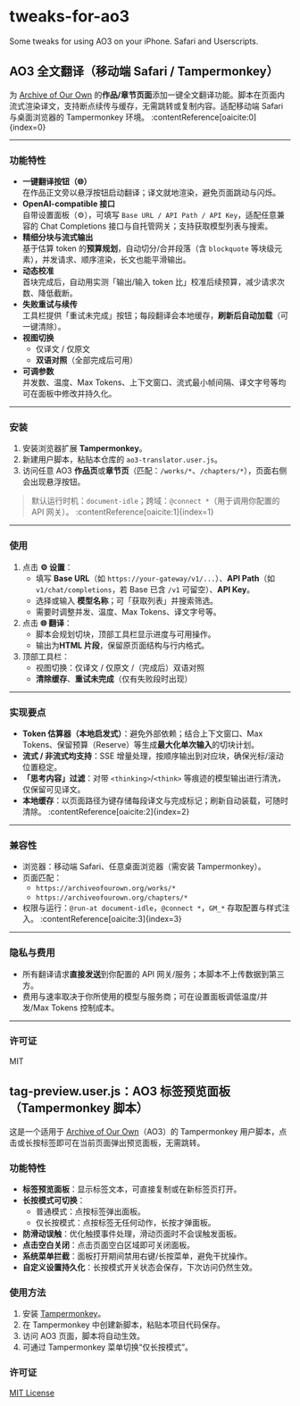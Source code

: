 # tweaks-for-ao3
Some tweaks for using AO3 on your iPhone. Safari and Userscripts.

## AO3 全文翻译（移动端 Safari / Tampermonkey）

为 [Archive of Our Own](https://archiveofourown.org/) 的**作品/章节页面**添加一键全文翻译功能。脚本在页面内流式渲染译文，支持断点续传与缓存，无需跳转或复制内容。适配移动端 Safari 与桌面浏览器的 Tampermonkey 环境。 :contentReference[oaicite:0]{index=0}

---

### 功能特性

- **一键翻译按钮（🌐）**  
  在作品正文旁以悬浮按钮启动翻译；译文就地渲染，避免页面跳动与闪烁。  
- **OpenAI-compatible 接口**  
  自带设置面板（⚙️），可填写 `Base URL / API Path / API Key`，适配任意兼容的 Chat Completions 接口与自托管网关；支持获取模型列表与搜索。  
- **精细分块与流式输出**  
  基于估算 token 的**预算规划**，自动切分/合并段落（含 `blockquote` 等块级元素），并发请求、顺序渲染，长文也能平滑输出。  
- **动态校准**  
  首块完成后，自动用实测「输出/输入 token 比」校准后续预算，减少请求次数、降低截断。  
- **失败重试与续传**  
  工具栏提供「重试未完成」按钮；每段翻译会本地缓存，**刷新后自动加载**（可一键清除）。  
- **视图切换**  
  - 仅译文 / 仅原文  
  - **双语对照**（全部完成后可用）  
- **可调参数**  
  并发数、温度、Max Tokens、上下文窗口、流式最小帧间隔、译文字号等均可在面板中修改并持久化。  

---

### 安装

1. 安装浏览器扩展 **Tampermonkey**。  
2. 新建用户脚本，粘贴本仓库的 `ao3-translator.user.js`。  
3. 访问任意 AO3 **作品页**或**章节页**（匹配：`/works/*`、`/chapters/*`），页面右侧会出现悬浮按钮。  

> 默认运行时机：`document-idle`；跨域：`@connect *`（用于调用你配置的 API 网关）。 :contentReference[oaicite:1]{index=1}

---

### 使用

1. 点击 **⚙️ 设置**：  
   - 填写 **Base URL**（如 `https://your-gateway/v1/...`）、**API Path**（如 `v1/chat/completions`，若 Base 已含 `/v1` 可留空）、**API Key**。  
   - 选择或输入 **模型名称**；可「获取列表」并搜索筛选。  
   - 需要时调整并发、温度、Max Tokens、译文字号等。  
2. 点击 **🌐 翻译**：  
   - 脚本会规划切块，顶部工具栏显示进度与可用操作。  
   - 输出为**HTML 片段**，保留原页面结构与行内格式。  
3. 顶部工具栏：  
   - 视图切换：仅译文 / 仅原文 /（完成后）双语对照  
   - **清除缓存**、**重试未完成**（仅有失败段时出现）  

---

### 实现要点

- **Token 估算器（本地启发式）**：避免外部依赖；结合上下文窗口、Max Tokens、保留预算（Reserve）等生成**最大化单次输入**的切块计划。  
- **流式 / 非流式均支持**：SSE 增量处理，按顺序输出到对应块，确保光标/滚动位置稳定。  
- **「思考内容」过滤**：对带 `<thinking>`/`<think>` 等痕迹的模型输出进行清洗，仅保留可见译文。  
- **本地缓存**：以页面路径为键存储每段译文与完成标记；刷新自动装载，可随时清除。 :contentReference[oaicite:2]{index=2}

---

### 兼容性

- 浏览器：移动端 Safari、任意桌面浏览器（需安装 Tampermonkey）。  
- 页面匹配：  
  - `https://archiveofourown.org/works/*`  
  - `https://archiveofourown.org/chapters/*`  
- 权限与运行：`@run-at document-idle`，`@connect *`，`GM_*` 存取配置与样式注入。 :contentReference[oaicite:3]{index=3}

---

### 隐私与费用

- 所有翻译请求**直接发送**到你配置的 API 网关/服务；本脚本不上传数据到第三方。  
- 费用与速率取决于你所使用的模型与服务商；可在设置面板调低温度/并发/Max Tokens 控制成本。  

---

### 许可证

MIT


## tag-preview.user.js：AO3 标签预览面板（Tampermonkey 脚本）

这是一个适用于 [Archive of Our Own](https://archiveofourown.org/)（AO3）的 Tampermonkey 用户脚本，点击或长按标签即可在当前页面弹出预览面板，无需跳转。

### 功能特性
- **标签预览面板**：显示标签文本，可直接复制或在新标签页打开。  
- **长按模式可切换**：  
  - 普通模式：点按标签弹出面板。  
  - 仅长按模式：点按标签无任何动作，长按才弹面板。  
- **防滑动误触**：优化触摸事件处理，滑动页面时不会误触发面板。  
- **点击空白关闭**：点击页面空白区域即可关闭面板。  
- **系统菜单拦截**：面板打开期间禁用右键/长按菜单，避免干扰操作。  
- **自定义设置持久化**：长按模式开关状态会保存，下次访问仍然生效。  

### 使用方法
1. 安装 [Tampermonkey](https://www.tampermonkey.net/)。  
2. 在 Tampermonkey 中创建新脚本，粘贴本项目代码保存。  
3. 访问 AO3 页面，脚本将自动生效。  
4. 可通过 Tampermonkey 菜单切换“仅长按模式”。  

### 许可证
[MIT License](LICENSE)
